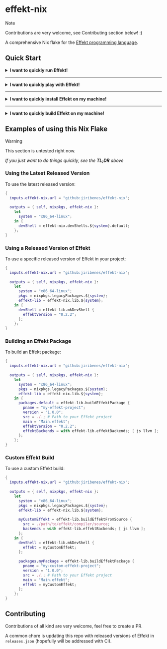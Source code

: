 # effekt-nix

> [!NOTE]
> Contributions are very welcome, see Contributing section below! :)

A comprehensive Nix flake for the [Effekt programming language](https://github.com/effekt-lang/effekt).

## Quick Start

<details>
  <summary><b>I want to quickly run Effekt!</b></summary>

  Great! Here's how you run the latest released version of Effekt:
  ```sh
  # run Effekt REPL
  nix run github:jiribenes/effekt-nix

  # run the latest version of the Effekt compiler on a file (with default backend)
  nix run github:jiribenes/effekt-nix -- file.effekt

  # run the latest version of the Effekt compiler on a file with the LLVM backend
  nix run github:jiribenes/effekt-nix -- --backend llvm file.effekt

  # run a specific version of the Effekt compiler
  nix run github:jiribenes/effekt-nix#effekt_0_2_2 -- --help
  ```

</details>

---

<details>
  <summary><b>I want to quickly play with Effekt!</b></summary>

  Sure, let's get you a devshell in which you can just call `effekt` then:
  ```sh
  # a shell with the latest Effekt version
  nix develop github:jiribenes/effekt-nix

  # a shell with a specific Effekt version
  nix develop github:jiribenes/effekt-nix#effekt_0_2_2

  # ADVANCED: a shell for developing the Effekt compiler
  nix develop github:jiribenes/effekt-nix#compilerDev
  ```

  You can use this -- for example -- for benchmarking or for working with LSP support in VSCode.

</details>

---

<details>
  <summary><b>I want to quickly install Effekt on my machine!</b></summary>

  Alright, let's install Effekt on your machine so that you can call `effekt` at any time:
  ```sh
  # install latest version of Effekt
  nix profile install github:jiribenes/effekt-nix
  ```

</details>

---

<details>
  <summary><b>I want to quickly build Effekt on my machine!</b></summary>

  _... okay, I guess? ..._
  ```sh
  # builds the latest version of Effekt
  nix build github:jiribenes/effekt-nix
  ```

  The result of the build is in the `result/` folder (the binary is in `result/bin/`).

</details>

## Examples of using this Nix Flake

> [!WARNING]
> This section is untested right now.

_If you just want to do things quickly, see the **TL;DR** above_

### Using the Latest Released Version

To use the latest released version:

```nix
{
  inputs.effekt-nix.url = "github:jiribenes/effekt-nix";
  
  outputs = { self, nixpkgs, effekt-nix }:
    let
      system = "x86_64-linux";
    in {
      devShell = effekt-nix.devShells.${system}.default;
    };
}
```

### Using a Released Version of Effekt

To use a specific released version of Effekt in your project:

```nix
{
  inputs.effekt-nix.url = "github:jiribenes/effekt-nix";
  
  outputs = { self, nixpkgs, effekt-nix }:
    let
      system = "x86_64-linux";
      pkgs = nixpkgs.legacyPackages.${system};
      effekt-lib = effekt-nix.lib.${system};
    in {
      devShell = effekt-lib.mkDevShell {
        effektVersion = "0.2.2";
      };
    };
}
```

### Building an Effekt Package

To build an Effekt package:

```nix
{
  inputs.effekt-nix.url = "github:jiribenes/effekt-nix";
  
  outputs = { self, nixpkgs, effekt-nix }:
    let
      system = "x86_64-linux";
      pkgs = nixpkgs.legacyPackages.${system};
      effekt-lib = effekt-nix.lib.${system};
    in {
      packages.default = effekt-lib.buildEffektPackage {
        pname = "my-effekt-project";
        version = "1.0.0";
        src = ./.; # Path to your Effekt project
        main = "Main.effekt";
        effektVersion = "0.2.2";
        effektBackends = with effekt-lib.effektBackends; [ js llvm ];
      };
    };
}
```

### Custom Effekt Build

To use a custom Effekt build:

```nix
{
  inputs.effekt-nix.url = "github:jiribenes/effekt-nix";
  
  outputs = { self, nixpkgs, effekt-nix }:
    let
      system = "x86_64-linux";
      pkgs = nixpkgs.legacyPackages.${system};
      effekt-lib = effekt-nix.lib.${system};
      
      myCustomEffekt = effekt-lib.buildEffektFromSource {
        src = ./path/to/effekt/compiler/source;
        backends = with effekt-lib.effektBackends; [ js llvm ];
      };
    in {
      devShell = effekt-lib.mkDevShell {
        effekt = myCustomEffekt;
      };
      
      packages.myPackage = effekt-lib.buildEffektPackage {
        pname = "my-custom-effekt-project";
        version = "1.0.0";
        src = ./.; # Path to your Effekt project
        main = "Main.effekt";
        effekt = myCustomEffekt;
      };
    };
}
```

## Contributing

Contributions of all kind are very welcome, feel free to create a PR.

A common chore is updating this repo with released versions of Effekt in `releases.json` (hopefully will be addressed with CI).
